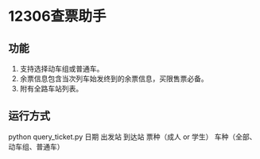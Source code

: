 # 12306查票助手
## 功能
1. 支持选择动车组或普通车。
2. 余票信息包含当次列车始发终到的余票信息，买限售票必备。
3. 附有全路车站列表。

## 运行方式
python query_ticket.py 日期 出发站 到达站 票种（成人 or 学生） 车种（全部、动车组、普通车）
